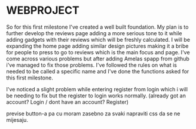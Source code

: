 # WEBPROJECT
So for this first milestone I've created a well built foundation. My plan is to further develop the reviews page adding a more serious tone to it while adding gadgets with their reviews which will be freshly calculated. I will be expanding the home page adding similar design pictures making it a bribe for people to press to go to reviews which is the main focus and page. I've come across various problems but after adding Amelas spapp from github i've managed to fix those problems. I've followed the rules on what is needed to be called a specific name and I've done the functions asked for this first milestone. 

I've noticed a slight problem while entering register from login which i will be needing to fix but the register to login works normally. (already got an account? Login / dont have an account? Register)

previse button-a pa cu moram zasebno za svaki napraviti css da se ne mijesaju.